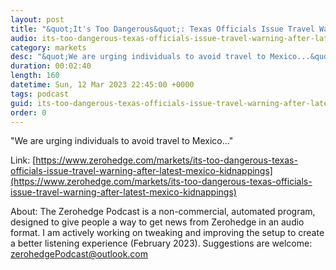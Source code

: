 ```yaml
---
layout: post
title: "&quot;It's Too Dangerous&quot;: Texas Officials Issue Travel Warning After Latest Mexico Kidnappings"
audio: its-too-dangerous-texas-officials-issue-travel-warning-after-latest-mexico-kidnappings-0
category: markets
desc: "&quot;We are urging individuals to avoid travel to Mexico...&quot;"
duration: 00:02:40
length: 160
datetime: Sun, 12 Mar 2023 22:45:00 +0000
tags: podcast
guid: its-too-dangerous-texas-officials-issue-travel-warning-after-latest-mexico-kidnappings-0
order: 0
---
```

&quot;We are urging individuals to avoid travel to Mexico...&quot;

Link: [https://www.zerohedge.com/markets/its-too-dangerous-texas-officials-issue-travel-warning-after-latest-mexico-kidnappings](https://www.zerohedge.com/markets/its-too-dangerous-texas-officials-issue-travel-warning-after-latest-mexico-kidnappings)

About: The Zerohedge Podcast is a non-commercial, automated program, designed to give people a way to get news from Zerohedge in an audio format.  I am actively working on tweaking and improving the setup to create a better listening experience (February 2023).  Suggestions are welcome: [zerohedgePodcast@outlook.com](mailto:zerohedgePodcast@outlook.com)